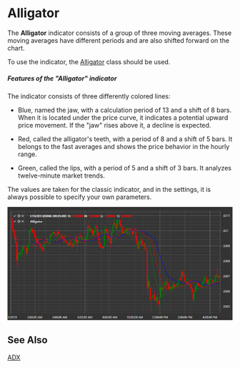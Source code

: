 # Alligator

The **Alligator** indicator consists of a group of three moving averages. These moving averages have different periods and are also shifted forward on the chart.

To use the indicator, the [Alligator](xref:StockSharp.Algo.Indicators.Alligator) class should be used.
##### Features of the "Alligator" indicator
  
The indicator consists of three differently colored lines:
  
- Blue, named the jaw, with a calculation period of 13 and a shift of 8 bars. When it is located under the price curve, it indicates a potential upward price movement. If the "jaw" rises above it, a decline is expected.

- Red, called the alligator's teeth, with a period of 8 and a shift of 5 bars. It belongs to the fast averages and shows the price behavior in the hourly range.
  
- Green, called the lips, with a period of 5 and a shift of 3 bars. It analyzes twelve-minute market trends.

The values are taken for the classic indicator, and in the settings, it is always possible to specify your own parameters.

![IndicatorAlligator](../images/IndicatorAlligator.png)

## See Also

[ADX](IndicatorAverageDirectionalIndex.md)
